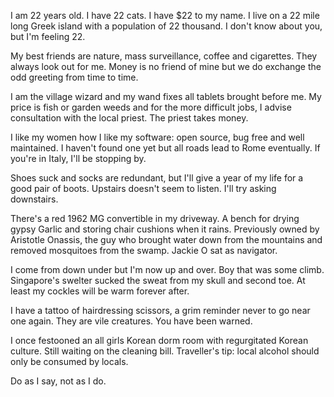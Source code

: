 I am 22 years old. I have 22 cats. I have $22 to my name. I live on a 22 mile long Greek island with a population of 22 thousand. I don't know about you, but I'm feeling 22.

My best friends are nature, mass surveillance, coffee and cigarettes. They
always look out for me. Money is no friend of mine but we do exchange the odd greeting from time to time.

I am the village wizard and my wand fixes all tablets brought before me.
My price is fish or garden weeds and for the more difficult jobs, I advise consultation with the local priest. The priest takes money.

I like my women how I like my software: open source, bug free and well maintained. I haven't found one yet but all roads lead to Rome eventually. If you're in Italy, I'll be stopping by.

Shoes suck and socks are redundant, but I'll give a year of my life for a good pair of boots. Upstairs doesn't seem to listen. I'll try asking downstairs.

There's a red 1962 MG convertible in my driveway. A bench for drying gypsy Garlic and storing chair cushions when it rains. Previously owned by Aristotle Onassis, the guy who brought water down from the mountains and removed mosquitoes from the swamp. Jackie O sat as navigator.

I come from down under but I'm now up and over. Boy that was some climb.
Singapore's swelter sucked the sweat from my skull and second toe. At least my cockles will be warm forever after.

I have a tattoo of hairdressing scissors, a grim reminder never to go near one again. They are vile creatures. You have been warned.

I once festooned an all girls Korean dorm room with regurgitated Korean culture. Still waiting on the cleaning bill. Traveller's tip: local alcohol should only be consumed by locals.

Do as I say, not as I do.
